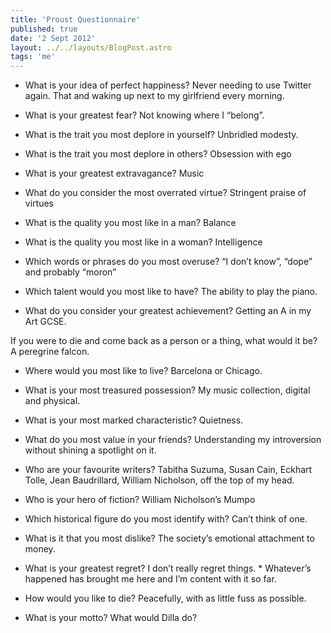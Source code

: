 ```yaml
---
title: 'Proust Questionnaire'
published: true
date: '2 Sept 2012'
layout: ../../layouts/BlogPost.astro
tags: 'me'
---
```


* What is your idea of perfect happiness?
Never needing to use Twitter again. That and waking up next to my girlfriend every morning.

* What is your greatest fear?
Not knowing where I “belong”.

* What is the trait you most deplore in yourself?
Unbridled modesty.

* What is the trait you most deplore in others?
Obsession with ego

* What is your greatest extravagance?
Music

* What do you consider the most overrated virtue?
Stringent praise of virtues

* What is the quality you most like in a man?
Balance

* What is the quality you most like in a woman?
Intelligence

* Which words or phrases do you most overuse?
“I don’t know”, “dope” and probably “moron”

* Which talent would you most like to have?
The ability to play the piano.

* What do you consider your greatest achievement?
Getting an A in my Art GCSE.

If you were to die and come back as a person or a thing, what would it be?
A peregrine falcon.

* Where would you most like to live?
Barcelona or Chicago.

* What is your most treasured possession?
My music collection, digital and physical.

* What is your most marked characteristic?
Quietness.

* What do you most value in your friends?
Understanding my introversion without shining a spotlight on it.

* Who are your favourite writers?
Tabitha Suzuma, Susan Cain, Eckhart Tolle, Jean Baudrillard, William Nicholson, off the top of my head.

* Who is your hero of fiction?
William Nicholson’s Mumpo

* Which historical figure do you most identify with?
Can’t think of one.

* What is it that you most dislike?
The society’s emotional attachment to money.

* What is your greatest regret?
I don’t really regret things. * Whatever’s happened has brought me here and I’m content with it so far.

* How would you like to die?
Peacefully, with as little fuss as possible.

* What is your motto?
What would Dilla do?